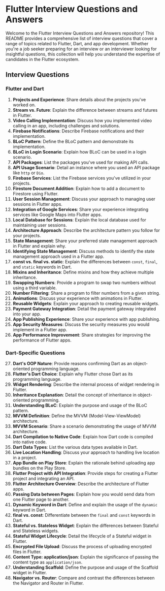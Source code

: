 

# Flutter Interview Questions and Answers

Welcome to the Flutter Interview Questions and Answers repository! This README provides a comprehensive list of interview questions that cover a range of topics related to Flutter, Dart, and app development. Whether you're a job seeker preparing for an interview or an interviewer looking for insightful questions, this collection will help you understand the expertise of candidates in the Flutter ecosystem.

## Interview Questions

### Flutter and Dart

1. **Projects and Experience**: Share details about the projects you've worked on.
2. **Stream vs. Future**: Explain the difference between streams and futures in Flutter.
3. **Video Calling Implementation**: Discuss how you implemented video calling in an app, including challenges and solutions.
4. **Firebase Notifications**: Describe Firebase notifications and their implementation.
5. **BLoC Pattern**: Define the BLoC pattern and demonstrate its implementation.
6. **BLoC in Login Scenario**: Explain how BLoC can be used in a login scenario.
7. **API Packages**: List the packages you've used for making API calls.
8. **API Usage Scenario**: Detail an instance where you used an API package like `http` or `Dio`.
9. **Firebase Services**: List the Firebase services you've utilized in your projects.
10. **Firestore Document Addition**: Explain how to add a document to Firestore using Flutter.
11. **User Session Management**: Discuss your approach to managing user sessions in Flutter apps.
12. **Integration of Google Services**: Share your experience integrating services like Google Maps into Flutter apps.
13. **Local Database for Sessions**: Explain the local database used for maintaining user sessions.
14. **Architecture Approach**: Describe the architecture pattern you follow for your projects.
15. **State Management**: Share your preferred state management approach in Flutter and explain why.
16. **Identifying State Management**: Discuss methods to identify the state management approach used in a Flutter app.
17. **const vs. final vs. static**: Explain the differences between `const`, `final`, and `static` keywords in Dart.
18. **Mixins and Inheritance**: Define mixins and how they achieve multiple inheritance.
19. **Swapping Numbers**: Provide a program to swap two numbers without using a third variable.
20. **Number Filtering**: Share a program to filter numbers from a given string.
21. **Animations**: Discuss your experience with animations in Flutter.
22. **Reusable Widgets**: Explain your approach to creating reusable widgets.
23. **Payment Gateway Integration**: Detail the payment gateway integrated into your app.
24. **App Publishing Experience**: Share your experience with app publishing.
25. **App Security Measures**: Discuss the security measures you would implement in a Flutter app.
26. **App Performance Improvement**: Share strategies for improving the performance of Flutter apps.

### Dart-Specific Questions

27. **Dart's OOP Nature**: Provide reasons confirming Dart as an object-oriented programming language.
28. **Flutter's Dart Choice**: Explain why Flutter chose Dart as its programming language.
29. **Widget Rendering**: Describe the internal process of widget rendering in Flutter.
30. **Inheritance Explanation**: Detail the concept of inheritance in object-oriented programming.
31. **Understanding BLoC**: Explain the purpose and usage of the BLoC pattern.
32. **MVVM Definition**: Define the MVVM (Model-View-ViewModel) architecture.
33. **MVVM Scenario**: Share a scenario demonstrating the usage of MVVM architecture.
34. **Dart Compilation to Native Code**: Explain how Dart code is compiled into native code.
35. **Dart Data Types**: List the various data types available in Dart.
36. **Live Location Handling**: Discuss your approach to handling live location in a project.
37. **App Bundle on Play Store**: Explain the rationale behind uploading app bundles on the Play Store.
38. **Flutter Project with API Integration**: Provide steps for creating a Flutter project and integrating an API.
39. **Flutter Architecture Overview**: Describe the architecture of Flutter apps.
40. **Passing Data between Pages**: Explain how you would send data from one Flutter page to another.
41. **Dynamic Keyword in Dart**: Define and explain the usage of the `dynamic` keyword in Dart.
42. **final vs. const**: Differentiate between the `final` and `const` keywords in Dart.
43. **Stateful vs. Stateless Widget**: Explain the differences between Stateful and Stateless widgets.
44. **Stateful Widget Lifecycle**: Detail the lifecycle of a Stateful widget in Flutter.
45. **Encrypted File Upload**: Discuss the process of uploading encrypted files in Flutter.
46. **Content Type: application/json**: Explain the significance of passing the content type as `application/json`.
47. **Understanding Scaffold**: Define the purpose and usage of the Scaffold widget in Flutter.
48. **Navigator vs. Router**: Compare and contrast the differences between the Navigator and Router in Flutter.
